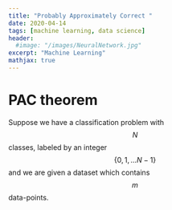 ```yaml
---
title: "Probably Approximately Correct "
date: 2020-04-14
tags: [machine learning, data science]
header:
  #image: "/images/NeuralNetwork.jpg"
excerpt: "Machine Learning"
mathjax: true
---
```




# PAC theorem

Suppose we have a classification problem with $$N$$ classes, labeled by an integer $$\{0,1,\ldots N-1\}$$ and we are given a dataset which contains $$m$$ data-points.
